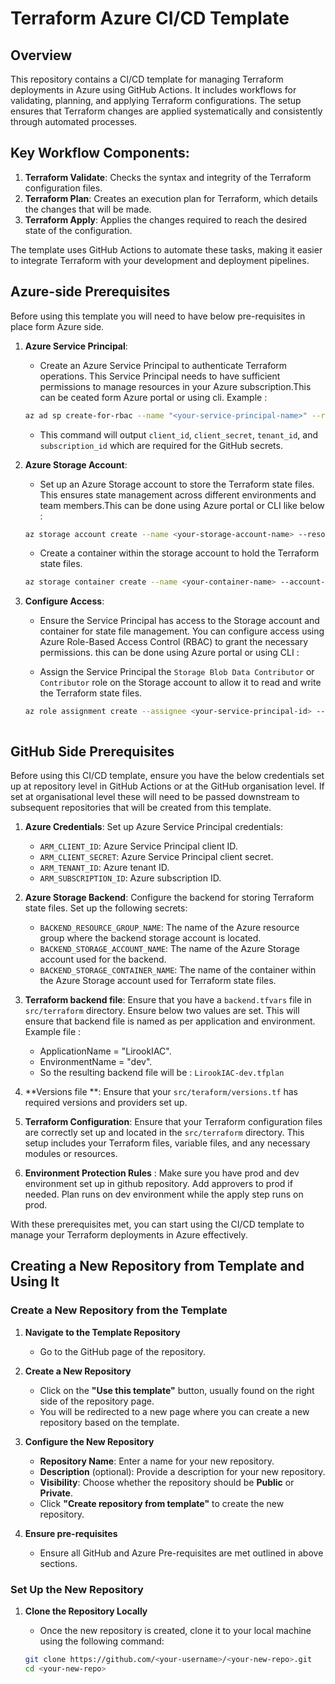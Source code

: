 # Terraform Azure CI/CD Template

## Overview

This repository contains a CI/CD template for managing Terraform deployments in Azure using GitHub Actions. It includes workflows for validating, planning, and applying Terraform configurations. The setup ensures that Terraform changes are applied systematically and consistently through automated processes.

## Key Workflow Components:

1. **Terraform Validate**: Checks the syntax and integrity of the Terraform configuration files.
2. **Terraform Plan**: Creates an execution plan for Terraform, which details the changes that will be made.
3. **Terraform Apply**: Applies the changes required to reach the desired state of the configuration.

The template uses GitHub Actions to automate these tasks, making it easier to integrate Terraform with your development and deployment pipelines.

## Azure-side Prerequisites
Before using this template you will need to have below pre-requisites in place form Azure side.

1. **Azure Service Principal**:
   - Create an Azure Service Principal to authenticate Terraform operations. This Service Principal needs to have sufficient permissions to manage resources in your Azure subscription.This can be ceated form Azure portal or using cli. Example : 

   ```sh
   az ad sp create-for-rbac --name "<your-service-principal-name>" --role Contributor --scopes /subscriptions/<your-subscription-id>
   ```
   - This command will output `client_id`, `client_secret`, `tenant_id`, and `subscription_id` which are required for the GitHub secrets.

2. **Azure Storage Account**:
   - Set up an Azure Storage account to store the Terraform state files. This ensures state management across different environments and team members.This can be done using Azure portal or CLI like below : 

   ```sh
   az storage account create --name <your-storage-account-name> --resource-group <your-resource-group> --location <location> --sku Standard_LRS
   ```
   - Create a container within the storage account to hold the Terraform state files.
   ```sh
   az storage container create --name <your-container-name> --account-name <your-storage-account-name>
   ```
3. **Configure Access**:
   - Ensure the Service Principal has access to the Storage account and container for state file management. You can configure access using Azure Role-Based Access Control (RBAC) to grant the necessary permissions. this can be done using Azure portal or using CLI : 

   - Assign the Service Principal the `Storage Blob Data Contributor` or `Contributor` role on the Storage account to allow it to read and write the Terraform state files.

   ```sh
   az role assignment create --assignee <your-service-principal-id> --role "Storage Blob Data Contributor" --scope /subscriptions/<your-subscription-id>/resourceGroups/<your-resource-group>/providers/Microsoft.Storage/storageAccounts/<your-storage-account-name>



## GitHub Side Prerequisites

Before using this CI/CD template, ensure you have the below credentials set up at repository level in GitHub Actions or at the GitHub organisation level. If set at organisational level these will need to be passed downstream to subsequent repositories that will be created from this template.

1. **Azure Credentials**: Set up Azure Service Principal credentials:
   - `ARM_CLIENT_ID`: Azure Service Principal client ID.
   - `ARM_CLIENT_SECRET`: Azure Service Principal client secret.
   - `ARM_TENANT_ID`: Azure tenant ID.
   - `ARM_SUBSCRIPTION_ID`: Azure subscription ID.

2. **Azure Storage Backend**: Configure the backend for storing Terraform state files. Set up the following secrets:
   - `BACKEND_RESOURCE_GROUP_NAME`: The name of the Azure resource group where the backend storage account is located.
   - `BACKEND_STORAGE_ACCOUNT_NAME`: The name of the Azure Storage account used for the backend.
   - `BACKEND_STORAGE_CONTAINER_NAME`: The name of the container within the Azure Storage account used for Terraform state files.

3. **Terraform backend file**: Ensure that you have a `backend.tfvars` file in `src/terraform` directory. Ensure below two values are set. This will ensure that backend file is named as per application and environment. Example file : 
   - ApplicationName = "LirookIAC".
   - EnvironmentName = "dev".
   - So the resulting backend file will be : `LirookIAC-dev.tfplan`

5.  **Versions file **: Ensure that your `src/teraform/versions.tf` has required versions and providers set up.

6.  **Terraform Configuration**: Ensure that your Terraform configuration files are correctly set up and located in the `src/terraform` directory. This setup includes your Terraform files, variable files, and any necessary modules or resources.
   
7.  **Environment Protection Rules** : Make sure you have prod and dev environment set up in github repository. Add approvers to prod if needed. Plan runs on dev environment while the apply step runs on prod.

With these prerequisites met, you can start using the CI/CD template to manage your Terraform deployments in Azure effectively.


## Creating a New Repository from Template and Using It

###  Create a New Repository from the Template

1. **Navigate to the Template Repository**
   - Go to the GitHub page of the repository.

2. **Create a New Repository**
   - Click on the **"Use this template"** button, usually found on the right side of the repository page.
   - You will be redirected to a new page where you can create a new repository based on the template.

3. **Configure the New Repository**
   - **Repository Name**: Enter a name for your new repository.
   - **Description** (optional): Provide a description for your new repository.
   - **Visibility**: Choose whether the repository should be **Public** or **Private**.
   - Click **"Create repository from template"** to create the new repository.
  
4. **Ensure pre-requisites**
   - Ensure all GitHub and Azure Pre-requisites are met outlined in above sections.

###  Set Up the New Repository

1. **Clone the Repository Locally**
   - Once the new repository is created, clone it to your local machine using the following command:

   ```sh
   git clone https://github.com/<your-username>/<your-new-repo>.git
   cd <your-new-repo>
   ```
